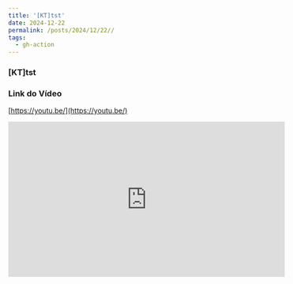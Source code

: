```yaml
---
title: '[KT]tst'
date: 2024-12-22
permalink: /posts/2024/12/22//
tags:
  - gh-action
---
```


### [KT]tst

### Link do Vídeo

[https://youtu.be/](https://youtu.be/)

<iframe width='560' height='315' src='https://www.youtube.com/embed/jqc4ES4KuSQ?si=y6jCN4w1-M5T_cP9' frameborder='0' allowfullscreen></iframe>
